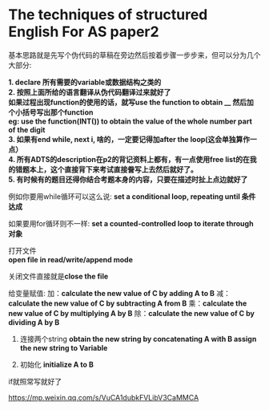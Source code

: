 #  The techniques of structured English For AS paper2


基本思路就是先写个伪代码的草稿在旁边然后按着步骤一步步来，但可以分为几个大部分:

**1. declare 所有需要的variable或数据结构之类的** <br>
**2. 按照上面所给的语言翻译从伪代码翻译过来就好了** <br>
     **如果过程出现function的使用的话，就写use the function to obtain __ 然后加个小括号写出那个function** <br>
     **eg: use the function(INT()) to obtain the value of the whole number part of the digit**  <br>
**3. 如果有end while, next i, 啥的，一定要记得加after the loop(这会单独算作一点）** <br>
**4. 所有ADTS的description在p2的背记资料上都有，有一点使用free list的在我的错题本上，这个直接背下来考试直接誊写上去然后就好了。** <br>
**5. 有时候有的题目还得你结合考题本身的内容，只要在描述时扯上点边就好了**
<br>


例如你要用while循环可以这么说:
**set a conditional loop, repeating until 条件达成**



如果要用for循环则不一样:
**set a counted-controlled loop to iterate through 对象**



打开文件<br>
**open file in read/write/append mode**


关闭文件直接就是**close the file**


给变量赋值:
加：**calculate the new value of C by adding A to B**
减：**calculate the new value of C by subtracting A from B**
乘：**calculate the new value of C by multiplying A by B**
除：**calculate the new value of C by dividing A by B**

1. 连接两个string
**obtain the new string by concatenating A with B
assign the new string to Variable**

2. 初始化
**initialize A to B**


if就照常写就好了


https://mp.weixin.qq.com/s/VuCA1dubkFVLibV3CaMMCA
